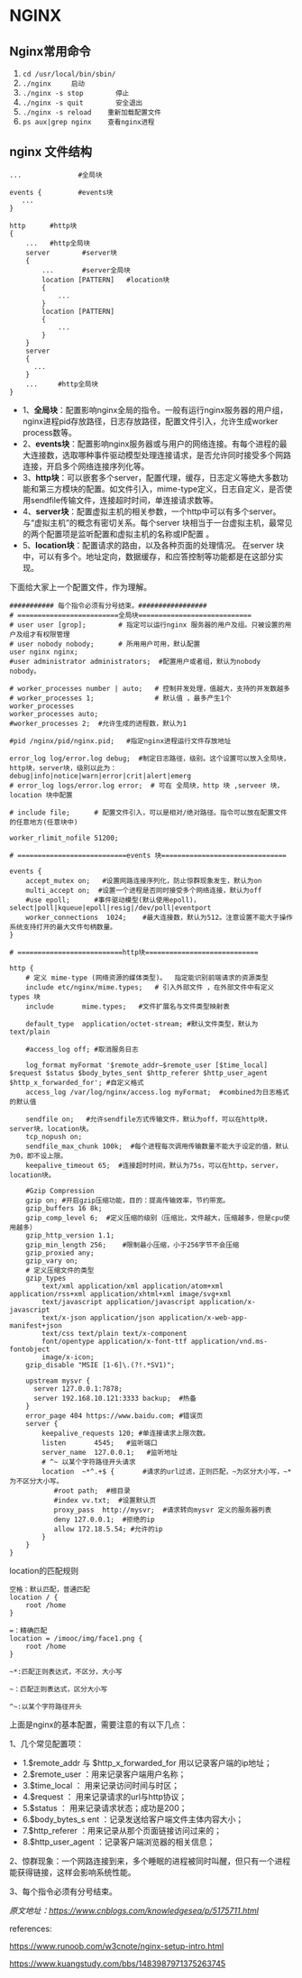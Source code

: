 # NGINX

## Nginx常用命令

1. `cd /usr/local/bin/sbin/`
2. `./nginx     启动`
3. `./nginx -s stop        停止`
4. `./nginx -s quit        安全退出`
5. `./nginx -s reload    重新加载配置文件`
6. `ps aux|grep nginx    查看nginx进程`



## **nginx 文件结构**

```
...              #全局块

events {         #events块
   ...
}

http      #http块
{
    ...   #http全局块
    server        #server块
    { 
        ...       #server全局块
        location [PATTERN]   #location块
        {
            ...
        }
        location [PATTERN] 
        {
            ...
        }
    }
    server
    {
      ...
    }
    ...     #http全局块
}
```

- 1、**全局块**：配置影响nginx全局的指令。一般有运行nginx服务器的用户组，nginx进程pid存放路径，日志存放路径，配置文件引入，允许生成worker process数等。
- 2、**events块**：配置影响nginx服务器或与用户的网络连接。有每个进程的最大连接数，选取哪种事件驱动模型处理连接请求，是否允许同时接受多个网路连接，开启多个网络连接序列化等。
- 3、**http块**：可以嵌套多个server，配置代理，缓存，日志定义等绝大多数功能和第三方模块的配置。如文件引入，mime-type定义，日志自定义，是否使用sendfile传输文件，连接超时时间，单连接请求数等。
- 4、**server块**：配置虚拟主机的相关参数，一个http中可以有多个server。 与“虚拟主机”的概念有密切关系。每个server 块相当于一台虚拟主机，最常见的两个配置项是监听配置和虚拟主机的名称或IP配置 。
- 5、**location块**：配置请求的路由，以及各种页面的处理情况。 在server 块中，可以有多个。地址定向，数据缓存，和应答控制等功能都是在这部分实现。 

下面给大家上一个配置文件，作为理解。

```
########### 每个指令必须有分号结束。#################
# =========================全局块============================
# user user [grop];        # 指定可以运行nginx 服务器的用户及组。只被设置的用户及组才有权限管理
# user nobody nobody;      # 所用用户可用，默认配置
user nginx nginx; 
#user administrator administrators;  #配置用户或者组，默认为nobody nobody。

# worker_processes number | auto;   # 控制并发处理，值越大，支持的并发数越多
# worker_processes 1;               # 默认值 ，最多产生1个worker_processes
worker_processes auto;
#worker_processes 2;  #允许生成的进程数，默认为1

#pid /nginx/pid/nginx.pid;   #指定nginx进程运行文件存放地址

error_log log/error.log debug;  #制定日志路径，级别。这个设置可以放入全局块，http块，server块，级别以此为：debug|info|notice|warn|error|crit|alert|emerg
# error_log logs/error.log error;  # 可在 全局块，http 块 ,serveer 块，location 块中配置

# include file;      # 配置文件引入，可以是相对/绝对路径。指令可以放在配置文件的任意地方(任意块中)

worker_rlimit_nofile 51200;

# ===========================events 块===============================

events {
    accept_mutex on;   #设置网路连接序列化，防止惊群现象发生，默认为on
    multi_accept on;  #设置一个进程是否同时接受多个网络连接，默认为off
    #use epoll;      #事件驱动模型(默认使用epoll)，select|poll|kqueue|epoll|resig|/dev/poll|eventport
    worker_connections  1024;    #最大连接数，默认为512。注意设置不能大于操作系统支持打开的最大文件句柄数量。
}

# ==========================http块============================

http {
	# 定义 mime-type (网络资源的媒体类型)。  指定能识别前端请求的资源类型 
    include etc/nginx/mime.types;   # 引入外部文件 ，在外部文件中有定义types 块
    include       mime.types;   #文件扩展名与文件类型映射表
    
    default_type  application/octet-stream; #默认文件类型，默认为text/plain
    
    #access_log off; #取消服务日志  
    
    log_format myFormat '$remote_addr–$remote_user [$time_local] $request $status $body_bytes_sent $http_referer $http_user_agent $http_x_forwarded_for'; #自定义格式
    access_log /var/log/nginx/access.log myFormat;  #combined为日志格式的默认值
    
    sendfile on;   #允许sendfile方式传输文件，默认为off，可以在http块，server块，location块。
    tcp_nopush on;
    sendfile_max_chunk 100k;  #每个进程每次调用传输数量不能大于设定的值，默认为0，即不设上限。
    keepalive_timeout 65;  #连接超时时间，默认为75s，可以在http，server，location块。

	#Gzip Compression
    gzip on; #开启gzip压缩功能，目的：提高传输效率，节约带宽。
    gzip_buffers 16 8k;
    gzip_comp_level 6;	#定义压缩的级别（压缩比，文件越大，压缩越多，但是cpu使用越多）
    gzip_http_version 1.1;
    gzip_min_length 256;	#限制最小压缩，小于256字节不会压缩
    gzip_proxied any;
    gzip_vary on;
    # 定义压缩文件的类型
    gzip_types
        text/xml application/xml application/atom+xml application/rss+xml application/xhtml+xml image/svg+xml
        text/javascript application/javascript application/x-javascript
        text/x-json application/json application/x-web-app-manifest+json
        text/css text/plain text/x-component
        font/opentype application/x-font-ttf application/vnd.ms-fontobject
        image/x-icon;
    gzip_disable "MSIE [1-6]\.(?!.*SV1)";

    upstream mysvr {   
      server 127.0.0.1:7878;
      server 192.168.10.121:3333 backup;  #热备
    }
    error_page 404 https://www.baidu.com; #错误页
    server {
        keepalive_requests 120; #单连接请求上限次数。
        listen       4545;   #监听端口
        server_name  127.0.0.1;   #监听地址    
        # ^~ 以某个字符路径开头请求
        location  ~*^.+$ {       #请求的url过滤，正则匹配，~为区分大小写，~*为不区分大小写。
           #root path;  #根目录
           #index vv.txt;  #设置默认页
           proxy_pass  http://mysvr;  #请求转向mysvr 定义的服务器列表
           deny 127.0.0.1;  #拒绝的ip
           allow 172.18.5.54; #允许的ip           
        } 
    }
}
```

location的匹配规则

```
空格：默认匹配，普通匹配
location / {
	root /home
}

=：精确匹配
location = /imooc/img/face1.png {
	root /home
}

~*:匹配正则表达式，不区分，大小写

~：匹配正则表达式，区分大小写

^~:以某个字符路径开头
```



上面是nginx的基本配置，需要注意的有以下几点：

1、几个常见配置项：

- 1.$remote_addr 与 $http_x_forwarded_for 用以记录客户端的ip地址；
- 2.$remote_user ：用来记录客户端用户名称；
- 3.$time_local ： 用来记录访问时间与时区；
- 4.$request ： 用来记录请求的url与http协议；
- 5.$status ： 用来记录请求状态；成功是200；
- 6.$body_bytes_s ent ：记录发送给客户端文件主体内容大小；
- 7.$http_referer ：用来记录从那个页面链接访问过来的；
- 8.$http_user_agent ：记录客户端浏览器的相关信息；

2、惊群现象：一个网路连接到来，多个睡眠的进程被同时叫醒，但只有一个进程能获得链接，这样会影响系统性能。

3、每个指令必须有分号结束。

 *原文地址：https://www.cnblogs.com/knowledgesea/p/5175711.html* 

references:

https://www.runoob.com/w3cnote/nginx-setup-intro.html

https://www.kuangstudy.com/bbs/1483987971375263745